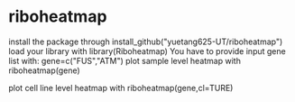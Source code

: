 # riboheatmap
install the package through install_github("yuetang625-UT/riboheatmap") load your library with library(Riboheatmap) You have to provide input gene list with: gene=c("FUS","ATM") plot sample level heatmap with riboheatmap(gene)

plot cell line level heatmap with riboheatmap(gene,cl=TURE)
